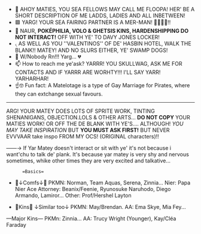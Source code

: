 - 👋 AHOY MATIES, YOU SEA FELLOWS MAY CALL ME FLOOPA! HER' BE A SHORT DESCRIPTION OF ME LADDS, LADIES AND ALL INBETWEEN!
- 🟪 YARG! YOUR SEA FAIRING PARTNER IS A MER-MAN! 🧜‍♂️🧜‍♂️!!
- 🚫 NAUR, **POKÉPHILIA, VOLO & GHETSIS KINS, HARDENSHIPPING DO NOT INTERACT!** OFF WITH YE' TO DAVY JONES LOCKER!
- ৻ AS WELL AS YOU ''VALENTINOS'' OF DE' HASBIN HOTEL, WALK THE BLANK!! MATEY! AND NO SLURS EITHER, YE' SWAMP DOGS!
- 💞️ W/Nobody Rn!!! Yarg... 💔
- 📫 How to reach me ye'ask? YARRR! YOU SKULLWAG, ASK ME FOR CONTACTS AND IF YARRR ARE WORHTY!!! I'LL SAY YARR! YARHARHAR!
- ☝🤓 Fun fact: A Matelotage is a type of Gay Marriage for Pirates, where they can extchange sexual favours.
--- 
ARG! YOUR MATEY DOES LOTS OF SPRITE WORK, TINTING SHENANIGANS, OBJECTION.LOLS & OTHER ARTS... **DO NOT COPY** YOUR MATIES WORK! OR OFF THE DE BLANK WITH YE'S.... ALTHOUGH! *YOU MAY TAKE INSPIRATION* BUT **YOU MUST ASK FIRST!** BUT NEVER EVVVAAR take inspo FROM MY OCS! (ORIGINAL characters)!!

——→ If Yar Matey doesn't interact or sit with ye' it's not because i want'chu to talk de' plank. It's because yar matey is very shy and nervous sometimes, whike other times they are very excited and talkative...

          =Basics=
- 🍥↓Comfs↓🍥
PKMN: Norman, Team Aquas, Serena, Zinnia...
Nier: Papa Nier
Ace Attorney: Beanix/Feenie, Ryunosuke Naruhodo, Diego Armando, Lamiror...
Other: Prof/Hershel Layton


- 💫Kins💫
↓Similar too↓
PKMN: May/Brendan.
AA: Ema Skye, Mia Fey...

—Major Kins—
PKMn: Zinnia...
AA: Trucy Wright (Younger), Kay/Cléa Faraday
<!---
NotaTeamAquaSpy/NotaTeamAquaSpy is a ✨ special ✨ repository because its `README.md` (this file) appears on your GitHub profile.
You can click the Preview link to take a look at your changes.
--->
